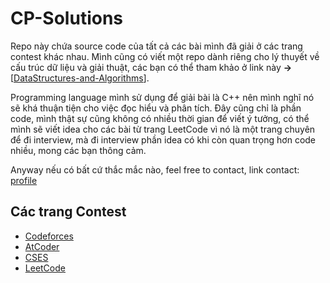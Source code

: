 # CP-Solutions
Repo này chứa source code của tất cả các bài mình đã giải ở các trang contest khác nhau. Mình cũng có viết một repo dành riêng cho lý thuyết về cấu trúc dữ liệu và giải thuật, các bạn có thể tham khảo ở link này **->** [[DataStructures-and-Algorithms](https://github.com/nghoanglong/DataStrutures-and-Algorithms)].

Programming language mình sử dụng để giải bài là C++ nên mình nghĩ nó sẽ khá thuận tiện cho việc đọc hiểu và phân tích. Đây cũng chỉ là phần code, mình thật sự cũng không có nhiều thời gian để viết ý tưởng, có thể mình sẽ viết idea cho các bài từ trang LeetCode vì nó là một trang chuyên để đi interview, mà đi interview phần idea có khi còn quan trọng hơn code nhiều, mong các bạn thông cảm. 

Anyway nếu có bất cứ thắc mắc nào, feel free to contact, link contact: [profile](https://nghoanglong.github.io/)

## Các trang Contest

  - [Codeforces](https://codeforces.com/)
  - [AtCoder](https://atcoder.jp/contests/)
  - [CSES](https://cses.fi/)
  - [LeetCode](https://leetcode.com/)